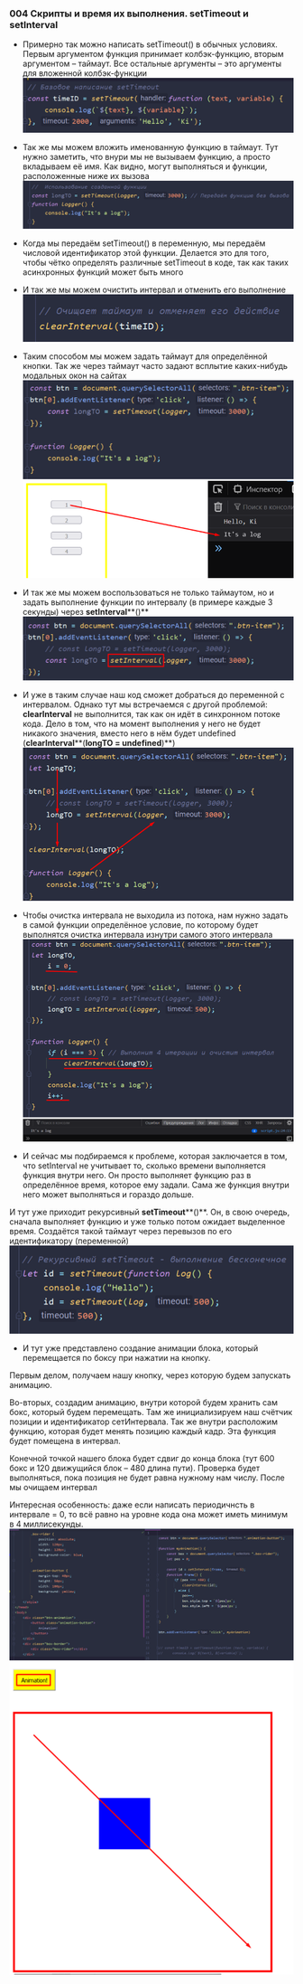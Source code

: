### **004 Скрипты и время их выполнения. setTimeout и setInterval**

- Примерно так можно написать setTimeout() в обычных условиях. Первым аргументом функция принимает колбэк-функцию, вторым аргументом – таймаут. Все остальные аргументы – это аргументы для вложенной колбэк-функции
![](_png/Pasted%20image%2020220909164720.png)
- Так же мы можем вложить именованную функцию в таймаут. Тут нужно заметить, что внури мы не вызываем функцию, а просто вкладываем её имя. Как видно, могут выполняться и функции, расположенные ниже их вызова
![](_png/Pasted%20image%2020220909164725.png)
- Когда мы передаём setTimeout() в переменную, мы передаём числовой идентификатор этой функции. Делается это для того, чтобы чётко определять различные setTimeout в коде, так как таких асинхронных функций может быть много

- И так же мы можем очистить интервал и отменить его выполнение
![](_png/Pasted%20image%2020220909164740.png)
- Таким способом мы можем задать таймаут для определённой кнопки. Так же через таймаут часто задают всплытие каких-нибудь модальных окон на сайтах
![](_png/Pasted%20image%2020220909164816.png)
![](_png/Pasted%20image%2020220909164841.png)
- И так же мы можем воспользоваться не только таймаутом, но и задать выполнение функции по интервалу (в примере каждые 3 секунды) через **setInterval****()**
![](_png/Pasted%20image%2020220909164854.png)
- И уже в таким случае наш код сможет добраться до переменной с интервалом. Однако тут мы встречаемся с другой проблемой: **clearInterval** не выполнится, так как он идёт в синхронном потоке кода. Дело в том, что на момент выполнения у него не будет никакого значения, вместо него в нём будет undefined (**clearInterval****(****longTO** **=** **undefined****)**)
![](_png/Pasted%20image%2020220909164900.png)
- Чтобы очистка интервала не выходила из потока, нам нужно задать в самой функции определённое условие, по которому будет выполнятся очистка интервала изнутри самого этого интервала
![](_png/Pasted%20image%2020220909164906.png)
![](_png/Pasted%20image%2020220909164912.png)
- И сейчас мы подбираемся к проблеме, которая заключается в том, что setInterval не учитывает то, сколько времени выполняется функция внутри него. Он просто выполняет функцию раз в определённое время, которое ему задали. Сама же функция внутри него может выполняться и гораздо дольше.

И тут уже приходит рекурсивный **setTimeout****()**. Он, в свою очередь, сначала выполняет функцию и уже только потом ожидает выделенное время. Создаётся такой таймаут через перевызов по его идентификатору (переменной)
![](_png/Pasted%20image%2020220909164919.png)
- И тут уже представлено создание анимации блока, который перемещается по боксу при нажатии на кнопку.

Первым делом, получаем нашу кнопку, через которую будем запускать анимацию.

Во-вторых, создадим анимацию, внутри которой будем хранить сам бокс, который будем перемещать. Там же инициализируем наш счётчик позиции и идентификатор сетИнтервала. Так же внутри расположим функцию, которая будет менять позицию каждый кадр. Эта функция будет помещена в интервал.

Конечной точкой нашего блока будет сдвиг до конца блока (тут 600 бокс и 120 движущийся блок – 480 длина пути). Проверка будет выполняться, пока позиция не будет равна нужному нам числу. После мы очищаем интервал

Интересная особенность: даже если написать периодичнсть в интервале = 0, то всё равно на уровне кода она может иметь минимум в 4 миллисекунды.
![](_png/Pasted%20image%2020220909164930.png)
![](_png/Pasted%20image%2020220909164937.png)